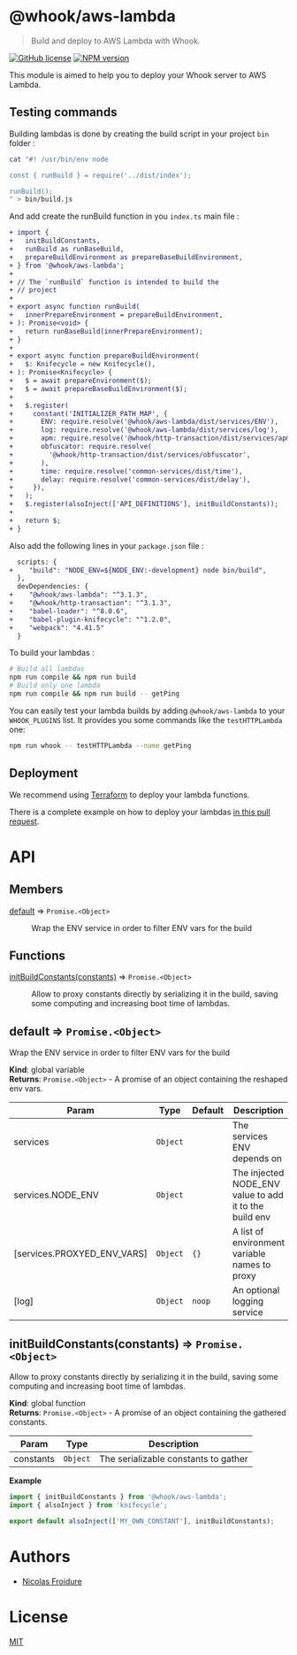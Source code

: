 [//]: # ( )
[//]: # (This file is automatically generated by a `metapak`)
[//]: # (module. Do not change it  except between the)
[//]: # (`content:start/end` flags, your changes would)
[//]: # (be overridden.)
[//]: # ( )
# @whook/aws-lambda
> Build and deploy to AWS Lambda with Whook.

[![GitHub license](https://img.shields.io/badge/license-MIT-blue.svg)](https://github.com/nfroidure/whook/blob/master/packages/whook-aws-lambda/LICENSE)
[![NPM version](https://badge.fury.io/js/%40whook%2Faws-lambda.svg)](https://npmjs.org/package/@whook/aws-lambda)


[//]: # (::contents:start)

This module is aimed to help you to deploy your Whook server
 to AWS Lambda.

## Testing commands

Building lambdas is done by creating the build script in your project `bin`
 folder :
```sh
cat "#! /usr/bin/env node

const { runBuild } = require('../dist/index');

runBuild();
" > bin/build.js
```

And add create the runBuild function in you `index.ts` main file :
```diff
+ import {
+   initBuildConstants,
+   runBuild as runBaseBuild,
+   prepareBuildEnvironment as prepareBaseBuildEnvironment,
+ } from '@whook/aws-lambda';
+
+ // The `runBuild` function is intended to build the
+ // project
+
+ export async function runBuild(
+   innerPrepareEnvironment = prepareBuildEnvironment,
+ ): Promise<void> {
+   return runBaseBuild(innerPrepareEnvironment);
+ }
+
+ export async function prepareBuildEnvironment(
+   $: Knifecycle = new Knifecycle(),
+ ): Promise<Knifecycle> {
+   $ = await prepareEnvironment($);
+   $ = await prepareBaseBuildEnvironment($);
+
+   $.register(
+     constant('INITIALIZER_PATH_MAP', {
+       ENV: require.resolve('@whook/aws-lambda/dist/services/ENV'),
+       log: require.resolve('@whook/aws-lambda/dist/services/log'),
+       apm: require.resolve('@whook/http-transaction/dist/services/apm'),
+       obfuscator: require.resolve(
+         '@whook/http-transaction/dist/services/obfuscator',
+       ),
+       time: require.resolve('common-services/dist/time'),
+       delay: require.resolve('common-services/dist/delay'),
+     }),
+   );
+   $.register(alsoInject(['API_DEFINITIONS'], initBuildConstants));
+
+   return $;
+ } 
```

Also add the following lines in your `package.json` file :
```diff
  scripts: {
+    "build": "NODE_ENV=${NODE_ENV:-development} node bin/build",
  },
  devDependencies: {
+    "@whook/aws-lambda": "^3.1.3",
+    "@whook/http-transaction": "^3.1.3",
+    "babel-loader": "^8.0.6",
+    "babel-plugin-knifecycle": "^1.2.0",
+    "webpack": "4.41.5"
  }
```

To build your lambdas :
```sh
# Build all lambdas
npm run compile && npm run build
# Build only one lambda
npm run compile && npm run build -- getPing
```

You can easily test your lambda builds by adding `@whook/aws-lambda`
 to your `WHOOK_PLUGINS` list. It provides you some commands like
 the `testHTTPLambda` one:
```sh
npm run whook -- testHTTPLambda --name getPing
```

## Deployment

We recommend using [Terraform](https://terraform.io) to deploy your
 lambda functions.

There is a complete example on how to deploy your lambdas
 [in this pull request](https://github.com/nfroidure/whook/pull/54).

[//]: # (::contents:end)

# API
## Members

<dl>
<dt><a href="#default">default</a> ⇒ <code>Promise.&lt;Object&gt;</code></dt>
<dd><p>Wrap the ENV service in order to filter ENV vars for the build</p>
</dd>
</dl>

## Functions

<dl>
<dt><a href="#initBuildConstants">initBuildConstants(constants)</a> ⇒ <code>Promise.&lt;Object&gt;</code></dt>
<dd><p>Allow to proxy constants directly by serializing it in the
 build, saving some computing and increasing boot time of
 lambdas.</p>
</dd>
</dl>

<a name="default"></a>

## default ⇒ <code>Promise.&lt;Object&gt;</code>
Wrap the ENV service in order to filter ENV vars for the build

**Kind**: global variable  
**Returns**: <code>Promise.&lt;Object&gt;</code> - A promise of an object containing the reshaped env vars.  

| Param | Type | Default | Description |
| --- | --- | --- | --- |
| services | <code>Object</code> |  | The services ENV depends on |
| services.NODE_ENV | <code>Object</code> |  | The injected NODE_ENV value to add it to the build env |
| [services.PROXYED_ENV_VARS] | <code>Object</code> | <code>{}</code> | A list of environment variable names to proxy |
| [log] | <code>Object</code> | <code>noop</code> | An optional logging service |

<a name="initBuildConstants"></a>

## initBuildConstants(constants) ⇒ <code>Promise.&lt;Object&gt;</code>
Allow to proxy constants directly by serializing it in the
 build, saving some computing and increasing boot time of
 lambdas.

**Kind**: global function  
**Returns**: <code>Promise.&lt;Object&gt;</code> - A promise of an object containing the gathered constants.  

| Param | Type | Description |
| --- | --- | --- |
| constants | <code>Object</code> | The serializable constants to gather |

**Example**  
```js
import { initBuildConstants } from '@whook/aws-lambda';
import { alsoInject } from 'knifecycle';

export default alsoInject(['MY_OWN_CONSTANT'], initBuildConstants);
```

# Authors
- [Nicolas Froidure](http://insertafter.com/en/index.html)

# License
[MIT](https://github.com/nfroidure/whook/blob/master/packages/whook-aws-lambda/LICENSE)
